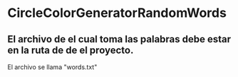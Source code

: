 # CircleColorGeneratorRandomWords

## El archivo de el cual toma las palabras debe estar en la ruta de de el proyecto.

<p>El archivo se llama "words.txt"</p>